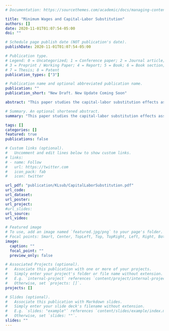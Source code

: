 ```yaml
---
# Documentation: https://sourcethemes.com/academic/docs/managing-content/

title: "Minimum Wages and Capital-Labor Substitution"
authors: []
date: 2020-11-01T01:07:54-05:00
doi: ""

# Schedule page publish date (NOT publication's date).
publishDate: 2020-11-01T01:07:54-05:00

# Publication type.
# Legend: 0 = Uncategorized; 1 = Conference paper; 2 = Journal article;
# 3 = Preprint / Working Paper; 4 = Report; 5 = Book; 6 = Book section;
# 7 = Thesis; 8 = Patent
publication_types: ["3"]

# Publication name and optional abbreviated publication name.
publication: ""
publication_short: "New Draft. New Update Coming Soon"

abstract: "This paper studies the capital-labor substitution effects associated with higher minimum wages, using Costa Rica's rich administrative data. I exploit this country's occupation-based setting to estimate average and sector-specific elasticities of substitution between capital and labor. I find elasticities consistently below one, suggesting that the substitution away from labor towards capital is not large enough to reduce the labor share after a minimum wage increase. Specifically, I compute an elasticity of 0.59 for all firms, and significant heterogeneity across representative sectors, stressing differences in the production technologies across industries. The estimated value is higher in manufacturing (0.81) and tradable sectors (0.76) but smaller in non-tradable sectors (0.46)."

# Summary. An optional shortened abstract.
summary: "This paper studies the capital-labor substitution effects associated with higher minimum wages, using Costa Rica's rich administrative data. I exploit this country's occupation-based setting to estimate average and sector-specific elasticities of substitution between capital and labor. I find elasticities consistently below one, suggesting that the substitution away from labor towards capital is not large enough to reduce the labor share after a minimum wage increase. Specifically, I compute an elasticity of 0.59 for all firms, and significant heterogeneity across representative sectors, stressing differences in the production technologies across industries. The estimated value is higher in manufacturing (0.81) and tradable sectors (0.76) but smaller in non-tradable sectors (0.46)."

tags: []
categories: []
featured: true
publications: false

# Custom links (optional).
#   Uncomment and edit lines below to show custom links.
# links:
# - name: Follow
#   url: https://twitter.com
#   icon_pack: fab
#   icon: twitter

url_pdf: "publication/KLsub/CapitalLaborSubstitution.pdf"
url_code:
url_dataset:
url_poster:
url_project:
#url_slides:
url_source:
url_video:

# Featured image
# To use, add an image named `featured.jpg/png` to your page's folder.
# Focal points: Smart, Center, TopLeft, Top, TopRight, Left, Right, BottomLeft, Bottom, BottomRight.
image:
  caption: ""
  focal_point: ""
  preview_only: false

# Associated Projects (optional).
#   Associate this publication with one or more of your projects.
#   Simply enter your project's folder or file name without extension.
#   E.g. `internal-project` references `content/project/internal-project/index.md`.
#   Otherwise, set `projects: []`.
projects: []

# Slides (optional).
#   Associate this publication with Markdown slides.
#   Simply enter your slide deck's filename without extension.
#   E.g. `slides: "example"` references `content/slides/example/index.md`.
#   Otherwise, set `slides: ""`.
slides: ""
---
```

